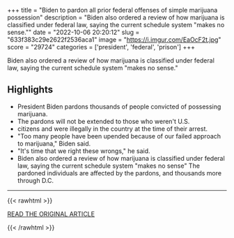 +++
title = "Biden to pardon all prior federal offenses of simple marijuana possession"
description = "Biden also ordered a review of how marijuana is classified under federal law, saying the current schedule system \"makes no sense.\""
date = "2022-10-06 20:20:12"
slug = "633f383c29e2622f2536aca1"
image = "https://i.imgur.com/EaOcF2t.jpg"
score = "29724"
categories = ['president', 'federal', 'prison']
+++

Biden also ordered a review of how marijuana is classified under federal law, saying the current schedule system \"makes no sense.\"

## Highlights

- President Biden pardons thousands of people convicted of possessing marijuana.
- The pardons will not be extended to those who weren't U.S.
- citizens and were illegally in the country at the time of their arrest.
- "Too many people have been upended because of our failed approach to marijuana," Biden said.
- "It's time that we right these wrongs," he said.
- Biden also ordered a review of how marijuana is classified under federal law, saying the current schedule system "makes no sense" The pardoned individuals are affected by the pardons, and thousands more through D.C.

---

{{< rawhtml >}}
  <p class="article-category">
    <a target="_blank" href="https://www.cnbc.com/2022/10/06/biden-to-pardon-all-prior-federal-offenses-of-simple-marijuana-possession-.html?__source=iosappshare%7Ccom.apple.UIKit.activity.CopyToPasteboard">READ THE ORIGINAL ARTICLE</a>
  </p>
{{< /rawhtml >}}
